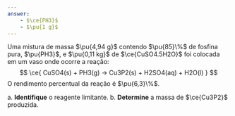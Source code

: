 ```yaml
---
answer:
    - $\ce{PH3}$
    - $\pu{1 g}$
---
```


Uma mistura de massa $\pu{4,94 g}$ contendo $\pu{85}\%$ de fosfina pura, $\pu{PH3}$, e $\pu{0,11 kg}$ de $\ce{CuSO4.5H2O}$ foi colocada em um vaso onde ocorre a reação:
$$
    \ce{ CuSO4(s) + PH3(g) -> Cu3P2(s) + H2SO4(aq) + H2O(l) }
$$
O rendimento percentual da reação é $\pu{6,3}\%$.

a. **Identifique** o reagente limitante.
b. **Determine** a massa de $\ce{Cu3P2}$ produzida.
